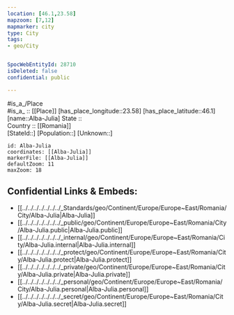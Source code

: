 ```yaml
---
location: [46.1,23.58] 
mapzoom: [7,12] 
mapmarker: city 
type: City
tags:
- geo/City


SpocWebEntityId: 28710
isDeleted: false
confidential: public

---
```

#is_a_/Place  
#is_a_ :: [[Place]] 
[has_place_longitude::23.58] 
[has_place_latitude::46.1] 
[name::Alba-Julia] 
State ::  
Country :: [[Romania]]  
[StateId::] 
[Population::] 
[Unknown::] 


```leaflet
id: Alba-Julia
coordinates: [[Alba-Julia]] 
markerFile: [[Alba-Julia]] 
defaultZoom: 11 
maxZoom: 18
```


## Confidential Links & Embeds: 
- [[../../../../../../../_Standards/geo/Continent/Europe/Europe~East/Romania/City/Alba-Julia|Alba-Julia]] 
- [[../../../../../../../_public/geo/Continent/Europe/Europe~East/Romania/City/Alba-Julia.public|Alba-Julia.public]] 
- [[../../../../../../../_internal/geo/Continent/Europe/Europe~East/Romania/City/Alba-Julia.internal|Alba-Julia.internal]] 
- [[../../../../../../../_protect/geo/Continent/Europe/Europe~East/Romania/City/Alba-Julia.protect|Alba-Julia.protect]] 
- [[../../../../../../../_private/geo/Continent/Europe/Europe~East/Romania/City/Alba-Julia.private|Alba-Julia.private]] 
- [[../../../../../../../_personal/geo/Continent/Europe/Europe~East/Romania/City/Alba-Julia.personal|Alba-Julia.personal]] 
- [[../../../../../../../_secret/geo/Continent/Europe/Europe~East/Romania/City/Alba-Julia.secret|Alba-Julia.secret]] 

